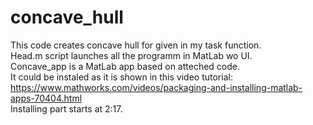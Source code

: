 # concave_hull
This code creates concave hull for given in my task function. <br/>
Head.m script launches all the programm in MatLab wo UI. <br/>
Concave_app is a MatLab app based on atteched code. <br/>
It could be instaled as it is shown in this video tutorial: <br/>
https://www.mathworks.com/videos/packaging-and-installing-matlab-apps-70404.html <br/>
Installing part starts at 2:17.<br/>
